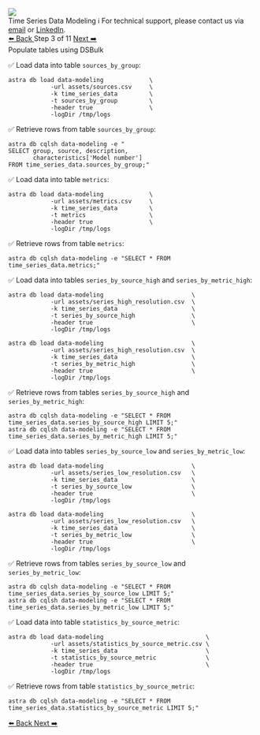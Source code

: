 <!-- TOP -->
<div class="top">
  <img class="scenario-academy-logo" src="https://datastax-academy.github.io/katapod-shared-assets/images/ds-academy-2023.svg" />
  <div class="scenario-title-section">
    <span class="scenario-title">Time Series Data Modeling</span>
    <span class="scenario-subtitle">ℹ️ For technical support, please contact us via <a href="mailto:aleksandr.volochnev@datastax.com">email</a> or <a href="https://dtsx.io/aleks">LinkedIn</a>.</span>
  </div>
</div>

<!-- NAVIGATION -->
<div id="navigation-top" class="navigation-top">
 <a href='command:katapod.loadPage?[{"step":"step2-astra"}]' 
   class="btn btn-dark navigation-top-left">⬅️ Back
 </a>
<span class="step-count"> Step 3 of 11</span>
 <a href='command:katapod.loadPage?[{"step":"step4-astra"}]' 
    class="btn btn-dark navigation-top-right">Next ➡️
  </a>
</div>

<!-- CONTENT -->

<div class="step-title">Populate tables using DSBulk</div>

✅ Load data into table `sources_by_group`:
```
astra db load data-modeling             \
            -url assets/sources.csv     \
            -k time_series_data         \
            -t sources_by_group         \
            -header true                \
            -logDir /tmp/logs
```

✅ Retrieve rows from table `sources_by_group`:
```
astra db cqlsh data-modeling -e "
SELECT group, source, description, 
       characteristics['Model number'] 
FROM time_series_data.sources_by_group;"      
```

✅ Load data into table `metrics`:
```
astra db load data-modeling             \
            -url assets/metrics.csv     \
            -k time_series_data         \
            -t metrics                  \
            -header true                \
            -logDir /tmp/logs
```

✅ Retrieve rows from table `metrics`:
```
astra db cqlsh data-modeling -e "SELECT * FROM time_series_data.metrics;"      
```

✅ Load data into tables `series_by_source_high` and `series_by_metric_high`:
```
astra db load data-modeling                         \
            -url assets/series_high_resolution.csv  \
            -k time_series_data                     \
            -t series_by_source_high                \
            -header true                            \
            -logDir /tmp/logs

astra db load data-modeling                         \
            -url assets/series_high_resolution.csv  \
            -k time_series_data                     \
            -t series_by_metric_high                \
            -header true                            \
            -logDir /tmp/logs                        
```

✅ Retrieve rows from tables `series_by_source_high` and `series_by_metric_high`:
```
astra db cqlsh data-modeling -e "SELECT * FROM time_series_data.series_by_source_high LIMIT 5;"   
astra db cqlsh data-modeling -e "SELECT * FROM time_series_data.series_by_metric_high LIMIT 5;"                                         
```

✅ Load data into tables `series_by_source_low` and `series_by_metric_low`:
```
astra db load data-modeling                         \
            -url assets/series_low_resolution.csv   \
            -k time_series_data                     \
            -t series_by_source_low                 \
            -header true                            \
            -logDir /tmp/logs

astra db load data-modeling                         \
            -url assets/series_low_resolution.csv   \
            -k time_series_data                     \
            -t series_by_metric_low                 \
            -header true                            \
            -logDir /tmp/logs
```

✅ Retrieve rows from tables `series_by_source_low` and `series_by_metric_low`:
```
astra db cqlsh data-modeling -e "SELECT * FROM time_series_data.series_by_source_low LIMIT 5;"   
astra db cqlsh data-modeling -e "SELECT * FROM time_series_data.series_by_metric_low LIMIT 5;"      
```

✅ Load data into table `statistics_by_source_metric`:
```
astra db load data-modeling                             \
            -url assets/statistics_by_source_metric.csv \
            -k time_series_data                         \
            -t statistics_by_source_metric              \
            -header true                                \
            -logDir /tmp/logs
```

✅ Retrieve rows from table `statistics_by_source_metric`:
```
astra db cqlsh data-modeling -e "SELECT * FROM time_series_data.statistics_by_source_metric LIMIT 5;"      
```

<!-- NAVIGATION -->
<div id="navigation-bottom" class="navigation-bottom">
 <a href='command:katapod.loadPage?[{"step":"step2-astra"}]'
   class="btn btn-dark navigation-bottom-left">⬅️ Back
 </a>
 <a href='command:katapod.loadPage?[{"step":"step4-astra"}]'
    class="btn btn-dark navigation-bottom-right">Next ➡️
  </a>
</div>

